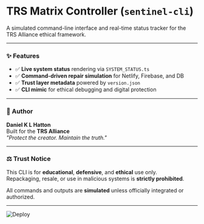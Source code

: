 # TRS Matrix Controller (`sentinel-cli`)

A simulated command-line interface and real-time status tracker for the TRS Alliance ethical framework.

---

### ✨ Features

- ✅ **Live system status** rendering via `SYSTEM_STATUS.ts`
- ✅ **Command-driven repair simulation** for Netlify, Firebase, and DB
- ✅ **Trust layer metadata** powered by `version.json`
- ✅ **CLI mimic** for ethical debugging and digital protection

---

### 👤 Author

**Daniel K L Hatton**  
Built for the **TRS Alliance**  
_"Protect the creator. Maintain the truth."_

---

### ⚖️ Trust Notice

This CLI is for **educational**, **defensive**, and **ethical** use only.  
Repackaging, resale, or use in malicious systems is **strictly prohibited**.

All commands and outputs are **simulated** unless officially integrated or authorized.

---
![Deploy](https://github.com/TRSAlliance/sentinel-cli-/actions/workflows/trs15-deploy.yml/badge.svg)

